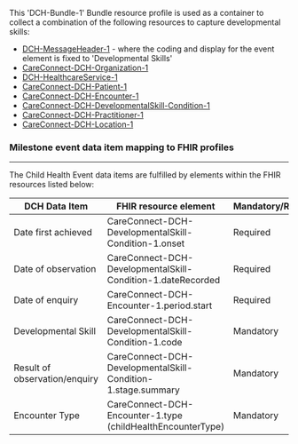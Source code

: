 This 'DCH-Bundle-1' Bundle resource profile is used as a container to collect a combination of the following resources to capture developmental skills:

- [DCH-MessageHeader-1] - where the coding and display for the event element is fixed to 'Developmental Skills'
- [CareConnect-DCH-Organization-1]
- [DCH-HealthcareService-1]
- [CareConnect-DCH-Patient-1]
- [CareConnect-DCH-Encounter-1]
- [CareConnect-DCH-DevelopmentalSkill-Condition-1]
- [CareConnect-DCH-Practitioner-1]
- [CareConnect-DCH-Location-1]
                                                                                                   
### Milestone event data item mapping to FHIR profiles ###
----------
The Child Health Event data items are fulfilled by elements within the FHIR resources listed below:

| DCH Data Item     | FHIR resource element                                       | Mandatory/Required/Optional |
|-------------------|-------------------------------------------------------------|-----------------------------|
| Date first achieved     | CareConnect-DCH-DevelopmentalSkill-Condition-1.onset                 | Required                    |
| Date of observation     | CareConnect-DCH-DevelopmentalSkill-Condition-1.dateRecorded          | Required                    |
| Date of enquiry             | CareConnect-DCH-Encounter-1.period.start                    | Required                   |
| Developmental Skill    | CareConnect-DCH-DevelopmentalSkill-Condition-1.code                  | Mandatory                   |
| Result of observation/enquiry  | CareConnect-DCH-DevelopmentalSkill-Condition-1.stage.summary         | Mandatory                   |
| Encounter Type    | CareConnect-DCH-Encounter-1.type (childHealthEncounterType) | Mandatory                   |

[DCH-MessageHeader-1]:dch-messageheader-1.html
[CareConnect-DCH-Organization-1]:careconnect-dch-organization-1.html
[CareConnect-DCH-Patient-1]:careconnect-dch-patient-1.html
[CareConnect-DCH-Encounter-1]:careconnect-dch-encounter-1.html
[CareConnect-DCH-Practitioner-1]:careconnect-dch-practitioner-1.html
[CareConnect-DCH-Location-1]:careconnect-dch-location-1.html
[CareConnect-DCH-DevelopmentalSkill-Condition-1]:careconnect-dch-developmentalskill-condition-1.html
[DCH-HealthcareService-1]:dch-healthcareservice-1.html